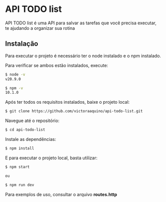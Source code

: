 # API TODO list

API TODO list é uma API para salvar as tarefas que você precisa executar, te ajudando a organizar sua rotina

## Instalação

Para executar o projeto é necessário ter o node instalado e o npm instalado.

Para verificar se ambos estão instalados, execute:

```bash
$ node -v
v20.9.0

$ npm -v
10.1.0
```

Após ter todos os requisitos instalados, baixe o projeto local:

```bash
$ git clone https://github.com/victoraaquino/api-todo-list.git
```

Navegue até o repositório:

```bash
$ cd api-todo-list
```

Instale as dependências:

```bash
$ npm install
```

E para executar o projeto local, basta utilizar:

```bash
$ npm start

ou

$ npm run dev
```

Para exemplos de uso, consultar o arquivo **routes.http**
